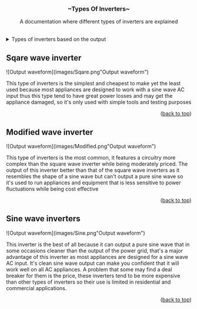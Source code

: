 <div id="top"></div>

  <h3 align="center">~Types Of Inverters~</h3>
  
  <p align="center">
    A documentation where different types of inverters are explained
    <br />
    <br />
  </p>
</div>


<!-- TABLE OF CONTENTS -->
<details>
  <summary>Types of inverters based on the output</summary>
  <ol>
    <li><a href="#square-wave-inverter">Square wave inverter</a></li>
   <li><a href="#modified-wave-inverter">Modified wave inverter</a></li>
    <li><a href="#sine-wave-inverter">Sine wave inverter</a></li>  </ol>
</details>


<!-- SQUARE WAVE INVERTER -->
## Sqare wave inverter

![Output waveform](images/Sqare.png"Output waveform")

This type of inverters is the simplest and cheapest to make yet the least used because most appliances are designed to work with a sine wave AC input thus this type tend to have great power losses and may get the appliance damaged, so it's only used with simple tools and testing purposes

<p align="right">(<a href="#top">back to top</a>)</p>



<!-- MODIFIED WAVE INVERTER -->
## Modified wave inverter

![Output waveform](images/Modified.png"Output waveform")

This type of inverters is the most common, it features a circuitry more complex than the square wave inverter while being moderately priced. The output of this inverter better than that of the square wave inverters as it resembles the shape of a sine wave but can't output a pure sine wave so it's used to run appliances and equipment that is less sensitive to power fluctuations while being cost effective

<p align="right">(<a href="#top">back to top</a>)</p>



<!-- SINE WAVE INVERTER -->
## Sine wave inverters

![Output waveform](images/Sine.png"Output waveform")

This inverter is the best of all because it can output a pure sine wave that in some occasions cleaner than the output of the power grid, that's a major advantage of this inverter as most appliances are designed for a sine wave AC input. It's clean sine wave output can make you confident that it will work well on all AC appliances. A problem that some may find a deal breaker for them is the price, these inverters tend to be more expensive than other types of inverters so their use is limited in residential and commercial applications.

<p align="right">(<a href="#top">back to top</a>)</p>
